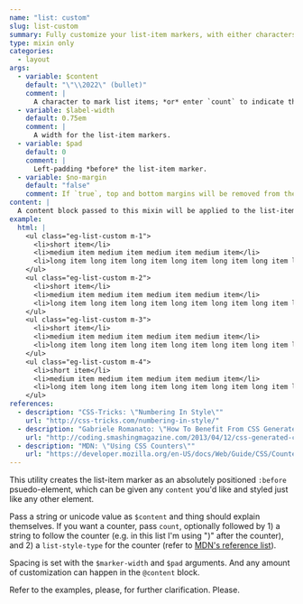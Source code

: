 ```yaml
---
name: "list: custom"
slug: list-custom
summary: Fully customize your list-item markers, with either characters or counters.
type: mixin only
categories:
  - layout
args:
  - variable: $content
    default: "\"\\2022\" (bullet)"
    comment: |
      A character to mark list items; *or* enter `count` to indicate that you want to use a counter, optionally followed by 1) a string to follow the counter, and 2) a `list-style-type` for the counter.
  - variable: $label-width
    default: 0.75em
    comment: |
      A width for the list-item markers.
  - variable: $pad
    default: 0
    comment: |
      Left-padding *before* the list-item marker.
  - variable: $no-margin
    default: "false"
    comment: If `true`, top and bottom margins will be removed from the list. *Note that the default here is `false`, unlike the other list mixins.*
content: |
  A content block passed to this mixin will be applied to the list-item markers.
example:
  html: |
    <ul class="eg-list-custom m-1">
      <li>short item</li>
      <li>medium item medium item medium item medium item</li>
      <li>long item long item long item long item long item long item long item long item long item long item long item long item long item</li>
    </ul>
    <ul class="eg-list-custom m-2">
      <li>short item</li>
      <li>medium item medium item medium item medium item</li>
      <li>long item long item long item long item long item long item long item long item long item long item long item long item long item</li>
    </ul>
    <ul class="eg-list-custom m-3">
      <li>short item</li>
      <li>medium item medium item medium item medium item</li>
      <li>long item long item long item long item long item long item long item long item long item long item long item long item long item</li>
    </ul>
    <ul class="eg-list-custom m-4">
      <li>short item</li>
      <li>medium item medium item medium item medium item</li>
      <li>long item long item long item long item long item long item long item long item long item long item long item long item long item</li>
    </ul>
references:
  - description: "CSS-Tricks: \"Numbering In Style\""
    url: "http://css-tricks.com/numbering-in-style/"
  - description: "Gabriele Romanato: \"How To Benefit From CSS Generated Content and Counter\" (<cite>Smashing Magazine</cite>)"
    url: "http://coding.smashingmagazine.com/2013/04/12/css-generated-content-counters/"
  - description: "MDN: \"Using CSS Counters\""
    url: "https://developer.mozilla.org/en-US/docs/Web/Guide/CSS/Counters"
---
```


This utility creates the list-item marker as an absolutely positioned `:before` psuedo-element, which can be given any `content` you'd like and styled just like any other element.

Pass a string or unicode value as `$content` and thing should explain themselves. If you want a counter, pass `count`, optionally followed by 1) a string to follow the counter (e.g. in this list I'm using ")" after the counter), and 2) a `list-style-type` for the counter (refer to <a href="https://developer.mozilla.org/en-US/docs/Web/CSS/list-style-type">MDN's reference list</a>).

Spacing is set with the `$marker-width` and `$pad` arguments. And any amount of customization can happen in the `@content` block.

Refer to the examples, please, for further clarification. Please.